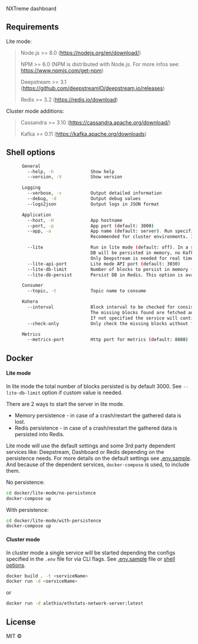 NXTreme dashboard

## Requirements

Lite mode:

> Node.js >= 8.0 (https://nodejs.org/en/download/)
>
> NPM >= 6.0 (NPM is distributed with Node.js. For more infos see: https://www.npmjs.com/get-npm)
>
> Deepstream >= 3.1 (https://github.com/deepstreamIO/deepstream.io/releases)
>
> Redis >= 3.2 (https://redis.io/download)

Cluster mode additions:

> Cassandra >= 3.10 (https://cassandra.apache.org/download/)
>
> Kafka >= 0.11 (https://kafka.apache.org/downloads)

## Shell options

```sh
      General
        --help, -h              Show help
        --version, -V           Show version

      Logging
        --verbose, -v           Output detailed information
        --debug, -d             Output debug values
        --logs2json             Output logs in JSON format

      Application
        --host, -H              App hostname
        --port, -p              App port (default: 3000)
        --app, -a               App name (default: server). Run specific app as separate service (Available: server|consumer|api|configurator|kohera).
                                Recommended for cluster environments. If --lite is specified, this option is ignored.

        --lite                  Run in lite mode (default: off). In a single instance will be started all necessary services (server, consumer, api).
                                DB will be persisted in memory, no Kafka needed for queuing and no Redis for caching.
                                Only Deepstream is needed for real time data reporting in the front end application.
        --lite-api-port         Lite mode API port (default: 3030)
        --lite-db-limit         Number of blocks to persist in memory (default: 3000).
        --lite-db-persist       Persist DB in Redis. This option is available only in lite mode and consistent with --lite-db-limit (default: off).

      Consumer
        --topic, -t             Topic name to consume

      Kohera
        --interval              Block interval to be checked for consistency. Value format: "start:end"
                                The missing blocks found are fetched and sent to the consumer.
                                If not specified the service will continuously check the consistency.
        --check-only            Only check the missing blocks without fetching the data.

      Metrics
        --metrics-port          Http port for metrics (default: 8888)
```

## Docker

#### Lite mode

In lite mode the total number of blocks persisted is by default 3000. See `--lite-db-limit` option if custom value is needed.

There are 2 ways to start the server in lite mode.
 - Memory persistence - in case of a crash/restart the gathered data is lost.
 - Redis persistence - in case of a crash/resstart the gathered data is persisted into Redis.

Lite mode will use the default settings and some 3rd party dependent services like: Deepstream, Dashboard or Redis depending on the persistence needs.
For more details on the default settings see [.env.sample](https://github.com/Alethio/ethstats-network-server/tree/master/.env.sample).
And because of the dependent services, `docker-compose` is used, to include them.

No persistence:
```sh
cd docker/lite-mode/no-persistence
docker-compose up
```

With persistence:
```sh
cd docker/lite-mode/with-persistence
docker-compose up
```

#### Cluster mode

In cluster mode a single service will be started depending the configs specified in the `.env` file for via CLI flags. See [.env.sample](https://github.com/Alethio/ethstats-network-server/tree/master/.env.sample) file or [shell options](#shell-options).

```sh
docker build . -t <serviceName>
docker run -d <serviceName>
```
or
```sh
docker run -d alethio/ethstats-network-server:latest
```
## License

MIT &copy; 
